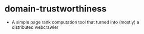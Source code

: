 # domain-trustworthiness
 * A simple page rank computation tool that turned into (mostly) a distributed webcrawler
